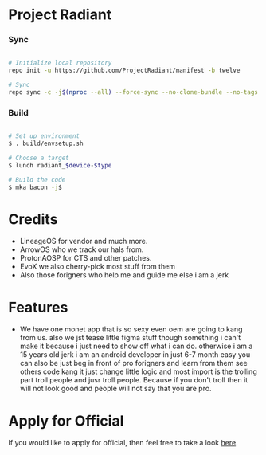 # Project Radiant #

### Sync ###

```bash

# Initialize local repository
repo init -u https://github.com/ProjectRadiant/manifest -b twelve

# Sync
repo sync -c -j$(nproc --all) --force-sync --no-clone-bundle --no-tags -v
```

### Build ###

```bash

# Set up environment
$ . build/envsetup.sh

# Choose a target
$ lunch radiant_$device-$type

# Build the code
$ mka bacon -j$
```

# Credits
* LineageOS for vendor and much more.
* ArrowOS who we track our hals from.
* ProtonAOSP for CTS and other patches.
* EvoX we also cherry-pick most stuff from them
* Also those forigners who help me and guide me else i am a jerk

# Features
* We have one monet app that is so sexy even oem are going to kang from us. also we jst tease little figma stuff though something i can't make it because i just need to show off what i can do. otherwise i am a 15 years old jerk i am an android developer in just 6-7 month easy you can also be just beg in front of pro forigners and learn from them see others code kang it just change little logic and most import is the trolling part troll people and jusr troll people. Because if you don't troll then it will not look good and people will not say that you are pro.


# Apply for Official # 
If you would like to apply for official, then feel free to take a look [here](https://github.com/ProjectRadiant/official_devices).